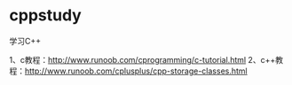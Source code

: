 # cppstudy
学习C++

1、c教程：http://www.runoob.com/cprogramming/c-tutorial.html
2、c++教程：http://www.runoob.com/cplusplus/cpp-storage-classes.html
